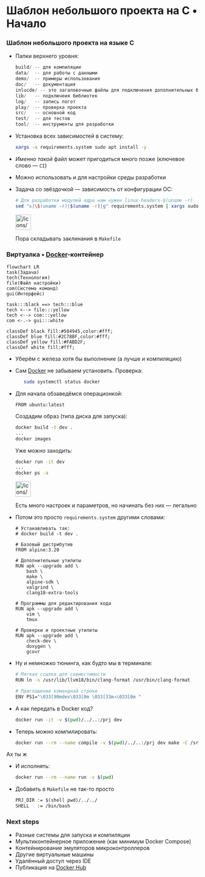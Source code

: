# Шаблон небольшого проекта на C • Начало





### Шаблон небольшого проекта на языке С


- Папки верхнего уровня:
    
    ```c
    build/ -- для компиляции
    data/  -- для работы с данными  
    demo/  -- примеры использования 
    doc/   -- документация
    inlucde/ -- это загаловочные файлы для подключения дополнительных библиотек (API) 
    lib/   -- подключеия библиотек 
    log/   -- запись логот 
    play/  -- проверка проекта 
    src/   -- основной код
    test/  -- для тестов
    tool/  -- инструменты для разработки 
    ```
    
- Установка всех зависимостей в систему:
    
    ```bash
    xargs -a requirements.system sudo apt install -y
    ```
    
- *Именно такой* файл может пригодиться много позже (ключевое слово — `CI`)
- Можно использовать и для настройки среды разработки
- Задача со звёздочкой — зависимость от конфигурации ОС:
    
    ```bash
    # Для разработки модулей ядра нам нужен linux-headers-$(uname -r)
    sed "s|\$(uname -r)|$(uname -r)|g" requirements.system | xargs sudo apt install -y
    ```
    
    <aside>
    <img src="/icons/clover-four-leaf_green.svg" alt="/icons/clover-four-leaf_green.svg" width="40px" />
    
    Пора складывать заклинания в `Makefile`
    
    </aside>
    

### Виртуалка • [Docker](https://www.docker.com)-контейнер

```mermaid
flowchart LR
task(Задача)
tech(Технология)
file(Файл настройки)
com(Система команд)
gui(Интерфейс)

task:::black ==> tech:::blue
tech <--> file:::yellow
tech <--> com:::yellow
com <-.-> gui:::white

classDef black fill:#504945,color:#fff;
classDef blue fill:#2C78BF,color:#fff;
classDef yellow fill:#FABD2F;
classDef white fill:#fff;
```

- Уберём с железа хотя бы выполнение (а лучше и компиляцию)
- Сам [Docker](https://www.docker.com) не забываем установить. Проверка:
    
    ```bash
       sudo systemctl status docker
    ```
    
- Для начала обзаведёмся операционкой:
    
    ```docker
    FROM ubuntu:latest
    ```
    
    Создадим образ (типа диска для запуска):
    
    ```bash
    docker build -t dev .
    ...
    docker images
    ```
    
    Уже можно заходить:
    
    ```bash
    docker run -it dev
    ...
    docker ps -a
    ```
    
    <aside>
    <img src="/icons/chili-pepper_red.svg" alt="/icons/chili-pepper_red.svg" width="40px" />
    
    Есть много настроек и параметров, но начинать без них — легально
    
    </aside>
    
- Потом это просто `requirements.system` другими словами:
    
    ```docker
    # Устанавливать так:
    # docker build -t dev .
    
    # Базовый дистрибутив
    FROM alpine:3.20
    
    # Дополнительные утилиты
    RUN apk --upgrade add \
    	bash \
    	make \
    	alpine-sdk \
    	valgrind \
    	clang18-extra-tools	
    
    # Программы для редактирования кода
    RUN apk --upgrade add \
    	vim \
    	tmux
    
    # Проверки и проектные утилиты
    RUN apk --upgrade add \
    	check-dev \
    	doxygen \
    	gcovr
    ```
    
- Ну и немножко тюнинга, как будто мы в терминале:
    
    ```bash
    # Мягкая ссылка для совместимости
    RUN ln -s /usr/lib/llvm18/bin/clang-format /usr/bin/clang-format
    
    # Приглашение командной строки
    ENV PS1="\033[90mdev\033[0m \033[33m→\033[0m "
    ```
    
- А как передать в Docker код?
    
    ```bash
    docker run -it -v $(pwd)/../..:/prj dev
    ```
    

- Теперь можно компилировать:
    
    ```bash
    docker run --rm --name compile -v $(pwd)/../..:/prj dev make -C /src main.run
    ```
    

Ах ты ж


- И исполнять:
    
    ```bash
    docker run --rm --name run -v $(pwd)
    ```
    
- Добавить в `Makefile` не так-то просто
    
    ```bash
    PRJ_DIR := $(shell pwd)/../../
    SHELL   := /bin/bash
    ```
    

### Next steps

- Разные системы для запуска и компиляции
- Мультиконтейнерное приложение (как минимум Docker Compose)
- Контейнирование эмуляторов микроконтроллеров
- Другие виртуальные машины
- Удалённый доступ через IDE
- Публикация на [Docker Hub](https://hub.docker.com)
